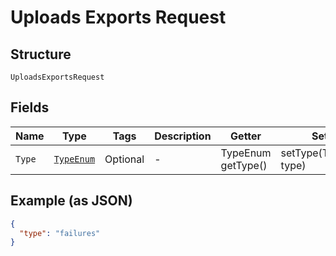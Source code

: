 
# Uploads Exports Request

## Structure

`UploadsExportsRequest`

## Fields

| Name | Type | Tags | Description | Getter | Setter |
|  --- | --- | --- | --- | --- | --- |
| `Type` | [`TypeEnum`](../../doc/models/type-enum.md) | Optional | - | TypeEnum getType() | setType(TypeEnum type) |

## Example (as JSON)

```json
{
  "type": "failures"
}
```

